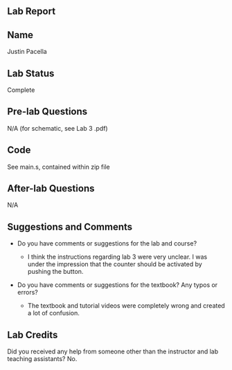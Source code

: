 ##  Lab Report  ##

Name
-----------
Justin Pacella


Lab Status
-------
Complete


Pre-lab Questions
-------
N/A (for schematic, see Lab 3 .pdf)


Code
-------
See main.s, contained within zip file


After-lab Questions
-------
N/A


Suggestions and Comments
-------

* Do you have comments or suggestions for the lab and course?
    - I think the instructions regarding lab 3 were very unclear. I was under the impression that the counter should be activated by pushing the button.

* Do you have comments or suggestions for the textbook? Any typos or errors?
    - The textbook and tutorial videos were completely wrong and created a lot of confusion.


Lab Credits
-------
Did you received any help from someone other than the instructor and lab teaching assistants?     No.
